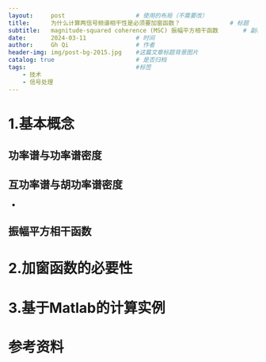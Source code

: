 ```yaml
---
layout:     post   				    # 使用的布局（不需要改）
title:      为什么计算两信号频谱相干性是必须要加窗函数？ 				# 标题 
subtitle:   magnitude-squared coherence (MSC) 振幅平方相干函数       # 副标题
date:       2024-03-11 				# 时间
author:     Gh Qi 					# 作者
header-img: img/post-bg-2015.jpg 	#这篇文章标题背景图片
catalog: true 						# 是否归档
tags:								#标签
    - 技术
    - 信号处理
---
```


# 1.基本概念
## 功率谱与功率谱密度


## 互功率谱与胡功率谱密度

-
## 振幅平方相干函数 

# 2.加窗函数的必要性



# 3.基于Matlab的计算实例

# 参考资料
>
>
